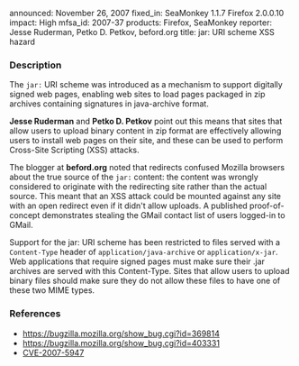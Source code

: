 announced: November 26, 2007
fixed_in: SeaMonkey 1.1.7
          Firefox 2.0.0.10
impact: High
mfsa_id: 2007-37
products: Firefox, SeaMonkey
reporter: Jesse Ruderman, Petko D. Petkov, beford.org
title: jar: URI scheme XSS hazard

<h3>Description</h3>

<p>The <code>jar:</code> URI scheme was introduced as a mechanism to support
digitally signed web pages, enabling web sites to load pages packaged
in zip archives containing signatures in java-archive format.
</p>
<p><strong>Jesse Ruderman</strong> and <strong>Petko D. Petkov</strong>
point out this means that sites that allow users to upload binary
content in zip format are effectively allowing users to install
web pages on their site, and these can be used to perform Cross-Site
Scripting (XSS) attacks.
</p>
<p>The blogger at <strong>beford.org</strong> noted that redirects
confused Mozilla browsers about the true source of the <code>jar:</code>
content: the content was wrongly considered to originate with the
redirecting site rather than the actual source. This meant that an XSS
attack could be mounted against any site with an open redirect even
if it didn't allow uploads. A published proof-of-concept demonstrates
stealing the GMail contact list of users logged-in to GMail.
</p>
<p class="important">Support for the jar: URI scheme has been restricted
to files served with a <code>Content-Type</code> header of
<code>application/java-archive</code> or <code>application/x-jar</code>.
Web applications that require signed pages must make sure their .jar
archives are served with this Content-Type. Sites that allow users
to upload binary files should make sure they do not allow these files
to have one of these two MIME types.
</p>

<h3>References</h3>

<ul>
  <li><a href="https://bugzilla.mozilla.org/show_bug.cgi?id=369814">
       https://bugzilla.mozilla.org/show_bug.cgi?id=369814</a></li>

  <li><a href="https://bugzilla.mozilla.org/show_bug.cgi?id=403331">
       https://bugzilla.mozilla.org/show_bug.cgi?id=403331</a></li>

  <li><a class="ex-ref" href="http://cve.mitre.org/cgi-bin/cvename.cgi?name=CVE-2007-5947">
       CVE-2007-5947</a></li>

</ul>



